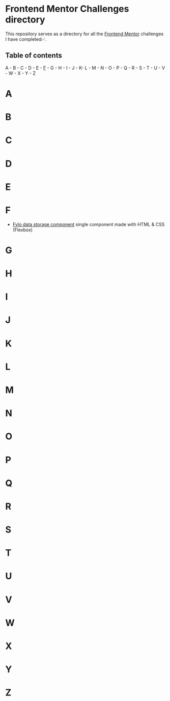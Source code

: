# Frontend Mentor Challenges directory
This repository serves as a directory for all the [Frontend Mentor](https://www.frontendmentor.io) challenges I have completed:white_check_mark:.

## Table of contents
A - B - C - D - E - [F](#f) - G - H - I - J - K- L - M - N - O - P - Q - R - S - T - U - V - W - X - Y - Z

# A
# B
# C
# D
# E
# F
- [Fylo data storage component](https://github.com/Damuzid/fylo-data-storage-component) single component made with HTML & CSS (Flexbox)
# G
# H
# I
# J
# K
# L
# M
# N
# O
# P
# Q
# R
# S
# T
# U
# V
# W
# X
# Y
# Z


